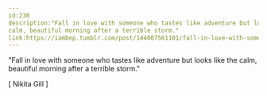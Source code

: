 ```yaml
---
id:230
description:"Fall in love with someone who tastes like adventure but looks like the
calm, beautiful morning after a terrible storm."
link:https://iambep.tumblr.com/post/144607561101/fall-in-love-with-someone-who-tastes-like
---
```


"Fall in love with someone who tastes like adventure but looks like the
calm, beautiful morning after a terrible storm."

[ Nikita Gill ]
